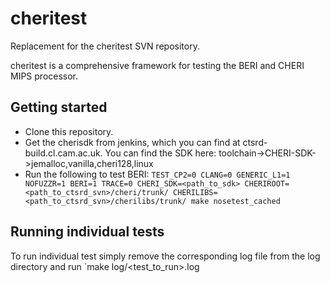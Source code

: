 # cheritest
Replacement for the cheritest SVN repository.

cheritest is a comprehensive framework for testing the BERI and CHERI MIPS processor.

## Getting started

* Clone this repository.
* Get the cherisdk from jenkins, which you can find at ctsrd-build.cl.cam.ac.uk. You can find the SDK here: toolchain->CHERI-SDK->jemalloc,vanilla,cheri128,linux
* Run the following to test BERI: `TEST_CP2=0 CLANG=0 GENERIC_L1=1 NOFUZZR=1 BERI=1 TRACE=0 CHERI_SDK=<path_to_sdk> CHERIROOT=<path_to_ctsrd_svn>/cheri/trunk/ CHERILIBS=<path_to_ctsrd_svn>/cherilibs/trunk/ make nosetest_cached`

## Running individual tests
To run individual test simply remove the corresponding log file from the log directory and run `make log/<test_to_run>.log
